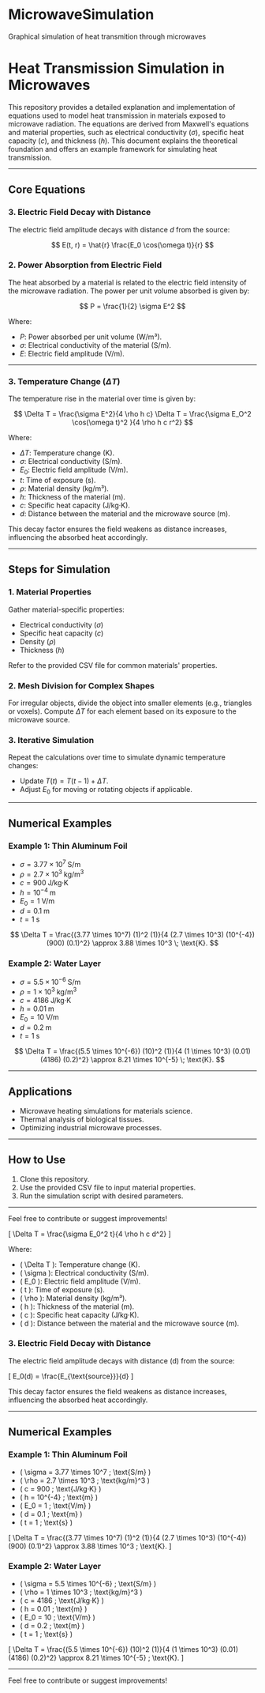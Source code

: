 # MicrowaveSimulation
Graphical simulation of heat transmition through microwaves
# Heat Transmission Simulation in Microwaves

This repository provides a detailed explanation and implementation of equations used to model heat transmission in materials exposed to microwave radiation. The equations are derived from Maxwell's equations and material properties, such as electrical conductivity ($\sigma$), specific heat capacity ($c$), and thickness ($h$). This document explains the theoretical foundation and offers an example framework for simulating heat transmission.

---

## **Core Equations**
### 3. **Electric Field Decay with Distance**
The electric field amplitude decays with distance $d$ from the source:

$$
E(t, r) = \hat{r} \frac{E_0 \cos(\omega t)}{r}
$$

### 2. **Power Absorption from Electric Field**
The heat absorbed by a material is related to the electric field intensity of the microwave radiation. The power per unit volume absorbed is given by:

$$
P = \frac{1}{2} \sigma E^2
$$

Where:
- $P$: Power absorbed per unit volume (W/m³).
- $\sigma$: Electrical conductivity of the material (S/m).
- $E$: Electric field amplitude (V/m).

---

### 3. **Temperature Change ($\Delta T$)**
The temperature rise in the material over time is given by:

$$
\Delta T = \frac{\sigma E^2}{4 \rho h c}
\Delta T = \frac{\sigma E_O^2  \cos(\omega t)^2 }{4 \rho h c r^2}
$$

Where:
- $\Delta T$: Temperature change (K).
- $\sigma$: Electrical conductivity (S/m).
- $E_0$: Electric field amplitude (V/m).
- $t$: Time of exposure (s).
- $\rho$: Material density (kg/m³).
- $h$: Thickness of the material (m).
- $c$: Specific heat capacity (J/kg·K).
- $d$: Distance between the material and the microwave source (m).



This decay factor ensures the field weakens as distance increases, influencing the absorbed heat accordingly.

---

## **Steps for Simulation**

### 1. **Material Properties**
Gather material-specific properties:
- Electrical conductivity ($\sigma$)
- Specific heat capacity ($c$)
- Density ($\rho$)
- Thickness ($h$)

Refer to the provided CSV file for common materials' properties.

### 2. **Mesh Division for Complex Shapes**
For irregular objects, divide the object into smaller elements (e.g., triangles or voxels). Compute $\Delta T$ for each element based on its exposure to the microwave source.

### 3. **Iterative Simulation**
Repeat the calculations over time to simulate dynamic temperature changes:
- Update $T(t) = T(t-1) + \Delta T$.
- Adjust $E_0$ for moving or rotating objects if applicable.

---

## **Numerical Examples**

### Example 1: Thin Aluminum Foil
- $\sigma = 3.77 \times 10^7 \; \text{S/m}$
- $\rho = 2.7 \times 10^3 \; \text{kg/m}^3$
- $c = 900 \; \text{J/kg·K}$
- $h = 10^{-4} \; \text{m}$
- $E_0 = 1 \; \text{V/m}$
- $d = 0.1 \; \text{m}$
- $t = 1 \; \text{s}$

$$
\Delta T = \frac{(3.77 \times 10^7) (1)^2 (1)}{4 (2.7 \times 10^3) (10^{-4}) (900) (0.1)^2} \approx 3.88 \times 10^3 \; \text{K}.
$$

### Example 2: Water Layer
- $\sigma = 5.5 \times 10^{-6} \; \text{S/m}$
- $\rho = 1 \times 10^3 \; \text{kg/m}^3$
- $c = 4186 \; \text{J/kg·K}$
- $h = 0.01 \; \text{m}$
- $E_0 = 10 \; \text{V/m}$
- $d = 0.2 \; \text{m}$
- $t = 1 \; \text{s}$

$$
\Delta T = \frac{(5.5 \times 10^{-6}) (10)^2 (1)}{4 (1 \times 10^3) (0.01) (4186) (0.2)^2} \approx 8.21 \times 10^{-5} \; \text{K}.
$$

---

## **Applications**

- Microwave heating simulations for materials science.
- Thermal analysis of biological tissues.
- Optimizing industrial microwave processes.

---

## **How to Use**

1. Clone this repository.
2. Use the provided CSV file to input material properties.
3. Run the simulation script with desired parameters.

---

Feel free to contribute or suggest improvements!

\[
\Delta T = \frac{\sigma E_0^2 t}{4 \rho h c d^2}
\]

Where:
- \( \Delta T \): Temperature change (K).
- \( \sigma \): Electrical conductivity (S/m).
- \( E_0 \): Electric field amplitude (V/m).
- \( t \): Time of exposure (s).
- \( \rho \): Material density (kg/m³).
- \( h \): Thickness of the material (m).
- \( c \): Specific heat capacity (J/kg·K).
- \( d \): Distance between the material and the microwave source (m).

### 3. **Electric Field Decay with Distance**
The electric field amplitude decays with distance \(d\) from the source:

\[
E_0(d) = \frac{E_{\text{source}}}{d}
\]

This decay factor ensures the field weakens as distance increases, influencing the absorbed heat accordingly.

---

## **Numerical Examples**

### Example 1: Thin Aluminum Foil
- \( \sigma = 3.77 \times 10^7 \; \text{S/m} \)
- \( \rho = 2.7 \times 10^3 \; \text{kg/m}^3 \)
- \( c = 900 \; \text{J/kg·K} \)
- \( h = 10^{-4} \; \text{m} \)
- \( E_0 = 1 \; \text{V/m} \)
- \( d = 0.1 \; \text{m} \)
- \( t = 1 \; \text{s} \)

\[
\Delta T = \frac{(3.77 \times 10^7) (1)^2 (1)}{4 (2.7 \times 10^3) (10^{-4}) (900) (0.1)^2} \approx 3.88 \times 10^3 \; \text{K}.
\]

### Example 2: Water Layer
- \( \sigma = 5.5 \times 10^{-6} \; \text{S/m} \)
- \( \rho = 1 \times 10^3 \; \text{kg/m}^3 \)
- \( c = 4186 \; \text{J/kg·K} \)
- \( h = 0.01 \; \text{m} \)
- \( E_0 = 10 \; \text{V/m} \)
- \( d = 0.2 \; \text{m} \)
- \( t = 1 \; \text{s} \)

\[
\Delta T = \frac{(5.5 \times 10^{-6}) (10)^2 (1)}{4 (1 \times 10^3) (0.01) (4186) (0.2)^2} \approx 8.21 \times 10^{-5} \; \text{K}.
\]

---

Feel free to contribute or suggest improvements!
